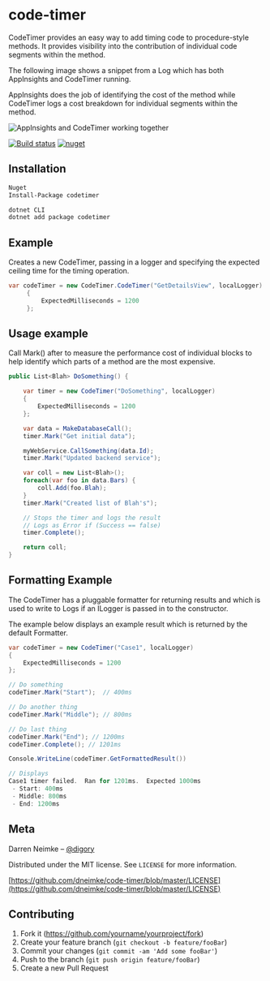 # code-timer
CodeTimer provides an easy way to add timing code to procedure-style methods.  It provides visibility into the contribution of individual code segments within the method.

The following image shows a snippet from a Log which has both AppInsights and CodeTimer running.

AppInsights does the job of identifying the cost of the method while CodeTimer logs a cost breakdown for individual segments within the method.

![AppInsights and CodeTimer working together](https://github.com/dneimke/code-timer/blob/master/images/runtime-view.png?raw=true)

[![Build status](https://ci.appveyor.com/api/projects/status/1mocaf3ycpxjpawa?svg=true)](https://ci.appveyor.com/project/dneimke/code-timer)      [![nuget](https://img.shields.io/nuget/v/codetimer.svg)](https://www.nuget.org/packages/codetimer/)

## Installation

```sh
Nuget
Install-Package codetimer

dotnet CLI
dotnet add package codetimer
```

## Example
Creates a new CodeTimer, passing in a logger and specifying the expected ceiling time for the timing operation.

```csharp
var codeTimer = new CodeTimer.CodeTimer("GetDetailsView", localLogger)
     {
         ExpectedMilliseconds = 1200
     };
```

## Usage example
Call Mark() after to measure the performance cost of individual blocks to help identify which parts of a method are the most expensive.

```csharp
public List<Blah> DoSomething() {

    var timer = new CodeTimer("DoSomething", localLogger)
    {
        ExpectedMilliseconds = 1200
    };

    var data = MakeDatabaseCall();
    timer.Mark("Get initial data");

    myWebService.CallSomething(data.Id);
    timer.Mark("Updated backend service");

    var coll = new List<Blah>();
    foreach(var foo in data.Bars) {
        coll.Add(foo.Blah);
    }
    timer.Mark("Created list of Blah's");

    // Stops the timer and logs the result 
    // Logs as Error if (Success == false)
    timer.Complete(); 

    return coll;
}
```

## Formatting Example
The CodeTimer has a pluggable formatter for returning results and which is used to write to Logs if an ILogger is passed in to the constructor.

The example below displays an example result which is returned by the default Formatter.

```csharp
var codeTimer = new CodeTimer("Case1", localLogger)
{
    ExpectedMilliseconds = 1200
};

// Do something
codeTimer.Mark("Start");  // 400ms

// Do another thing
codeTimer.Mark("Middle"); // 800ms

// Do last thing
codeTimer.Mark("End"); // 1200ms
codeTimer.Complete(); // 1201ms

Console.WriteLine(codeTimer.GetFormattedResult())

// Displays
Case1 timer failed.  Ran for 1201ms.  Expected 1000ms
 - Start: 400ms
 - Middle: 800ms
 - End: 1200ms
```

## Meta

Darren Neimke – [@digory](https://twitter.com/digory)

Distributed under the MIT license. See ``LICENSE`` for more information.

[https://github.com/dneimke/code-timer/blob/master/LICENSE](https://github.com/dneimke/code-timer/blob/master/LICENSE)

## Contributing

1. Fork it (<https://github.com/yourname/yourproject/fork>)
2. Create your feature branch (`git checkout -b feature/fooBar`)
3. Commit your changes (`git commit -am 'Add some fooBar'`)
4. Push to the branch (`git push origin feature/fooBar`)
5. Create a new Pull Request
